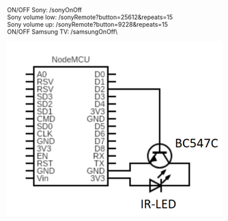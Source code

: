 ON/OFF Sony: /sonyOnOff\
Sony volume low: /sonyRemote?button=25612&repeats=15\
Sony volume up: /sonyRemote?button=9228&repeats=15\
ON/OFF Samsung TV: /samsungOnOff\

![alt](CircuitDiagram.png)
